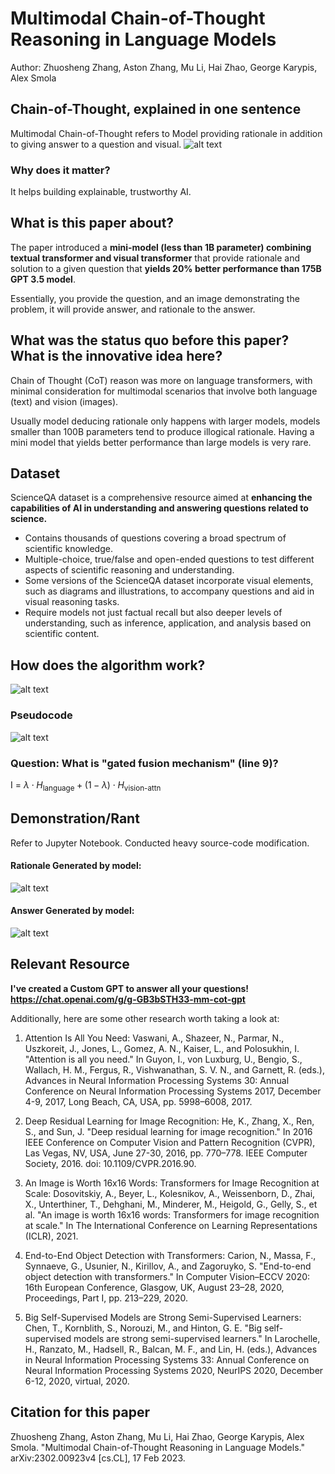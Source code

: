 # Multimodal Chain-of-Thought Reasoning in Language Models
Author: Zhuosheng Zhang, Aston Zhang, Mu Li, Hai Zhao, George Karypis, Alex Smola

## Chain-of-Thought, explained in one sentence
Multimodal Chain-of-Thought refers to Model providing rationale in addition to giving answer to a question and visual.
![alt text](supporting_images/image.png)

### Why does it matter?
It helps building explainable, trustworthy AI.

## What is this paper about?
The paper introduced a **mini-model (less than 1B parameter) combining textual transformer and visual transformer** that provide rationale and solution to a given question that **yields 20% better performance than 175B GPT 3.5 model**.

Essentially, you provide the question, and an image demonstrating the problem, it will provide answer, and rationale to the answer.

## What was the status quo before this paper? What is the innovative idea here?
Chain of Thought (CoT) reason was more on language transformers, with minimal consideration for multimodal scenarios that involve both language (text) and vision (images). 

Usually model deducing rationale only happens with larger models, models smaller than 100B parameters tend to produce illogical rationale. Having a mini model that yields better performance than large models is very rare. 

## Dataset
ScienceQA dataset is a comprehensive resource aimed at **enhancing the capabilities of AI in understanding and answering questions related to science.** 

- Contains thousands of questions covering a broad spectrum of scientific knowledge.
- Multiple-choice, true/false and open-ended questions to test different aspects of scientific reasoning and understanding.
- Some versions of the ScienceQA dataset incorporate visual elements, such as diagrams and illustrations, to accompany questions and aid in visual reasoning tasks.
- Require models not just factual recall but also deeper levels of understanding, such as inference, application, and analysis based on scientific content.


## How does the algorithm work?
![alt text](supporting_images/flowchart.png)

### Pseudocode
![alt text](supporting_images/pseudocode.png)

### Question: What is "gated fusion mechanism" (line 9)?
I = $\lambda \cdot H_{\text{language}} + (1 - \lambda) \cdot H_{\text{vision-attn}}$


## Demonstration/Rant
Refer to Jupyter Notebook. Conducted heavy source-code modification.
#### Rationale Generated by model:
![alt text](supporting_images/rationale_generation.png)
#### Answer Generated by model:
![alt text](supporting_images/answer_generation.png)

## Relevant Resource
**I've created a Custom GPT to answer all your questions! https://chat.openai.com/g/g-GB3bSTH33-mm-cot-gpt**

Additionally, here are some other research worth taking a look at:
1. Attention Is All You Need:
Vaswani, A., Shazeer, N., Parmar, N., Uszkoreit, J., Jones, L., Gomez, A. N., Kaiser, L., and Polosukhin, I. "Attention is all you need." In Guyon, I., von Luxburg, U., Bengio, S., Wallach, H. M., Fergus, R., Vishwanathan, S. V. N., and Garnett, R. (eds.), Advances in Neural Information Processing Systems 30: Annual Conference on Neural Information Processing Systems 2017, December 4-9, 2017, Long Beach, CA, USA, pp. 5998–6008, 2017​​.

2. Deep Residual Learning for Image Recognition:
He, K., Zhang, X., Ren, S., and Sun, J. "Deep residual learning for image recognition." In 2016 IEEE Conference on Computer Vision and Pattern Recognition (CVPR), Las Vegas, NV, USA, June 27-30, 2016, pp. 770–778. IEEE Computer Society, 2016. doi: 10.1109/CVPR.2016.90​​.

3. An Image is Worth 16x16 Words: Transformers for Image Recognition at Scale:
Dosovitskiy, A., Beyer, L., Kolesnikov, A., Weissenborn, D., Zhai, X., Unterthiner, T., Dehghani, M., Minderer, M., Heigold, G., Gelly, S., et al. "An image is worth 16x16 words: Transformers for image recognition at scale." In The International Conference on Learning Representations (ICLR), 2021​​.

4. End-to-End Object Detection with Transformers:
Carion, N., Massa, F., Synnaeve, G., Usunier, N., Kirillov, A., and Zagoruyko, S. "End-to-end object detection with transformers." In Computer Vision–ECCV 2020: 16th European Conference, Glasgow, UK, August 23–28, 2020, Proceedings, Part I, pp. 213–229, 2020​​.

5. Big Self-Supervised Models are Strong Semi-Supervised Learners:
Chen, T., Kornblith, S., Norouzi, M., and Hinton, G. E. "Big self-supervised models are strong semi-supervised learners." In Larochelle, H., Ranzato, M., Hadsell, R., Balcan, M. F., and Lin, H. (eds.), Advances in Neural Information Processing Systems 33: Annual Conference on Neural Information Processing Systems 2020, NeurIPS 2020, December 6-12, 2020, virtual, 2020​​.

## Citation for this paper
Zhuosheng Zhang, Aston Zhang, Mu Li, Hai Zhao, George Karypis, Alex Smola. "Multimodal Chain-of-Thought Reasoning in Language Models." arXiv:2302.00923v4 [cs.CL], 17 Feb 2023​​.









